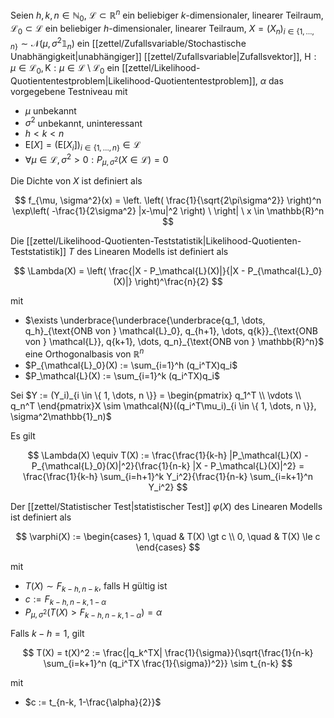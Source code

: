 Seien $h, k, n \in \mathbb{N}_0$, $\mathcal{L} \subset \mathbb{R}^n$ ein beliebiger $k$-dimensionaler, linearer Teilraum, $\mathcal{L_0} \subset \mathcal{L}$ ein beliebiger $h$-dimensionaler, linearer Teilraum, $X = (X_n)_{i \in \{ 1, \dots, n \}} \sim \mathcal{N}(\mu, \sigma^2\mathbb{1}_n)$ ein [[zettel/Zufallsvariable/Stochastische Unabhängigkeit|unabhängiger]] [[zettel/Zufallsvariable|Zufallsvektor]], $\text{H} : \mu \in \mathcal{L}_0, \text{K} : \mu \in \mathcal{L} \setminus \mathcal{L}_0$ ein [[zettel/Likelihood-Quotiententestproblem|Likelihood-Quotiententestproblem]], $\alpha$ das vorgegebene Testniveau mit
- $\mu$ unbekannt
- $\sigma^2$ unbekannt, uninteressant
- $h \lt k \lt n$
- $\text{E}[X] = (\text{E}[X_i])_{i \in \{ 1, \dots, n \}} \in \mathcal{L}$
- $\forall \mu \in \mathcal{L}, \sigma^2 \gt 0 : P_{\mu, \sigma^2}(X \in \mathcal{L}) = 0$

Die Dichte von $X$ ist definiert als

$$
	f_{\mu, \sigma^2}(x) = \left. \left( \frac{1}{\sqrt{2\pi\sigma^2}} \right)^n \exp\left( -\frac{1}{2\sigma^2} |x-\mu|^2 \right) \ \right| \ x \in \mathbb{R}^n
$$

Die [[zettel/Likelihood-Quotienten-Teststatistik|Likelihood-Quotienten-Teststatistik]] $T$ des Linearen Modells ist definiert als

$$
	\Lambda(X) = \left( \frac{|X - P_\mathcal{L}(X)|}{|X - P_{\mathcal{L}_0}(X)|} \right)^\frac{n}{2}
$$

mit
- $\exists \underbrace{\underbrace{\underbrace{q_1, \dots, q_h}_{\text{ONB von } \mathcal{L}_0}, q_{h+1}, \dots, q{k}}_{\text{ONB von } \mathcal{L}}, q{k+1}, \dots, q_n}_{\text{ONB von } \mathbb{R}^n}$ eine Orthogonalbasis von $\mathbb{R}^n$
- $P_{\mathcal{L}_0}(X) := \sum_{i=1}^h (q_i^TX)q_i$
- $P_\mathcal{L}(X) := \sum_{i=1}^k (q_i^TX)q_i$


Sei $Y := (Y_i)_{i \in \{ 1, \dots, n \}} = \begin{pmatrix} q_1^T \\ \vdots \\ q_n^T \end{pmatrix}X \sim \mathcal{N}((q_i^T\mu_i)_{i \in \{ 1, \dots, n \}}, \sigma^2\mathbb{1}_n)$

Es gilt

$$
	\Lambda(X) \equiv T(X) := \frac{\frac{1}{k-h} |P_\mathcal{L}(X) - P_{\mathcal{L}_0}(X)|^2}{\frac{1}{n-k} |X - P_\mathcal{L}(X)|^2} = \frac{\frac{1}{k-h} \sum_{i=h+1}^k Y_i^2}{\frac{1}{n-k} \sum_{i=k+1}^n Y_i^2}
$$

Der [[zettel/Statistischer Test|statistischer Test]] $\varphi(X)$ des Linearen Modells ist definiert als

$$
	\varphi(X) := \begin{cases}
		1, \quad & T(X) \gt c \\
		0, \quad & T(X) \le c
	\end{cases}
$$

mit
- $T(X) \sim F_{k-h, n-k}$, falls $\text{H}$ gültig ist
- $c := F_{k-h, n-k, 1-\alpha}$
- $P_{\mu, \sigma^2}(T(X) \gt F_{k-h, n-k, 1-\alpha}) = \alpha$

Falls $k-h = 1$, gilt

$$
	T(X) = t(X)^2 := \frac{|q_k^TX| \frac{1}{\sigma}}{\sqrt{\frac{1}{n-k} \sum_{i=k+1}^n (q_i^TX \frac{1}{\sigma})^2}} \sim t_{n-k}
$$

mit
- $c := t_{n-k, 1-\frac{\alpha}{2}}$